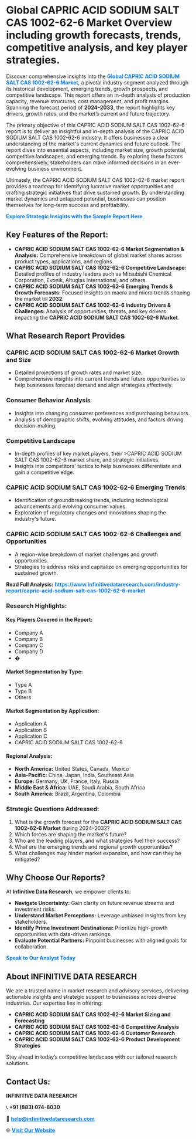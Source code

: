 <h1>Global CAPRIC ACID SODIUM SALT CAS 1002-62-6 Market Overview including growth forecasts, trends, competitive analysis, and key player strategies.</h1>
<p>
Discover comprehensive insights into the 
<a href="https://www.infinitivedataresearch.com/industry-report/capric-acid-sodium-salt-cas-1002-62-6-market" rel="dofollow" style="color: #007BFF; text-decoration: none;"><strong>Global CAPRIC ACID SODIUM SALT CAS 1002-62-6 Market</strong></a>, a pivotal industry segment analyzed through its historical development, emerging trends, growth prospects, and competitive landscape. This report offers an in-depth analysis of production capacity, revenue structures, cost management, and profit margins. Spanning the forecast period of <strong>2024–2033</strong>, the report highlights key drivers, growth rates, and the market’s current and future trajectory.
</p>
<p>
The primary objective of this CAPRIC ACID SODIUM SALT CAS 1002-62-6 report is to deliver an insightful and in-depth analysis of the CAPRIC ACID SODIUM SALT CAS 1002-62-6 industry. It offers businesses a clear understanding of the market's current dynamics and future outlook. The report dives into essential aspects, including market size, growth potential, competitive landscapes, and emerging trends. By exploring these factors comprehensively, stakeholders can make informed decisions in an ever-evolving business environment.
</p>
<p>
Ultimately, the CAPRIC ACID SODIUM SALT CAS 1002-62-6 market report provides a roadmap for identifying lucrative market opportunities and crafting strategic initiatives that drive sustained growth. By understanding market dynamics and untapped potential, businesses can position themselves for long-term success and profitability.
</p>
<p>
<a href="https://www.infinitivedataresearch.com/request-sample/reportId=107488" style="color: #007BFF; text-decoration: none;"><strong>Explore Strategic Insights with the Sample Report Here</strong></a>
</p>

<h2>Key Features of the Report:</h2>
<ul>
<li><strong>CAPRIC ACID SODIUM SALT CAS 1002-62-6 Market Segmentation & Analysis:</strong> Comprehensive breakdown of global market shares across product types, applications, and regions.</li>
<li><strong>CAPRIC ACID SODIUM SALT CAS 1002-62-6 Competitive Landscape:</strong> Detailed profiles of industry leaders such as Mitsubishi Chemical Corporation, Evonik, Altuglas International, and others.</li>
<li><strong>CAPRIC ACID SODIUM SALT CAS 1002-62-6 Emerging Trends & Growth Forecasts:</strong> Focused insights on macro and micro trends shaping the market till <strong>2032</strong>.</li>
<li><strong>CAPRIC ACID SODIUM SALT CAS 1002-62-6 Industry Drivers & Challenges:</strong> Analysis of opportunities, threats, and key drivers impacting the <strong>CAPRIC ACID SODIUM SALT CAS 1002-62-6 Market</strong>.</li>
</ul>

<h2>What Research Report Provides</h2>
<h3>CAPRIC ACID SODIUM SALT CAS 1002-62-6 Market Growth and Size</h3>
<ul>
<li>Detailed projections of growth rates and market size.</li>
<li>Comprehensive insights into current trends and future opportunities to help businesses forecast demand and align strategies effectively.</li>
</ul>

<h3>Consumer Behavior Analysis</h3>
<ul>
<li>Insights into changing consumer preferences and purchasing behaviors.</li>
<li>Analysis of demographic shifts, evolving attitudes, and factors driving decision-making.</li>
</ul>

<h3>Competitive Landscape</h3>
<ul>
<li>In-depth profiles of key market players, their >CAPRIC ACID SODIUM SALT CAS 1002-62-6 market share, and strategic initiatives.</li>
<li>Insights into competitors' tactics to help businesses differentiate and gain a competitive edge.</li>
</ul>

<h3>CAPRIC ACID SODIUM SALT CAS 1002-62-6 Emerging Trends</h3>
<ul>
<li>Identification of groundbreaking trends, including technological advancements and evolving consumer values.</li>
<li>Exploration of regulatory changes and innovations shaping the industry's future.</li>
</ul>

<h3>CAPRIC ACID SODIUM SALT CAS 1002-62-6 Challenges and Opportunities</h3>
<ul>
<li>A region-wise breakdown of market challenges and growth opportunities.</li>
<li>Strategies to address risks and capitalize on emerging opportunities for sustained growth.</li>
</ul>
<p><strong>Read Full Analysis:</strong> <a href="https://www.infinitivedataresearch.com/industry-report/capric-acid-sodium-salt-cas-1002-62-6-market" rel="dofollow" style="color: #007BFF; text-decoration: none;"><strong>https://www.infinitivedataresearch.com/industry-report/capric-acid-sodium-salt-cas-1002-62-6-market</strong></a></p>
<h3>Research Highlights:</h3>
<h4>Key Players Covered in the Report:</h4>
<ul><li>Company A</li><li>Company B</li><li>Company C</li><li>Company D</li><li>�</li></ul>
<h4>Market Segmentation by Type:</h4>
<ul><li>Type A</li><li>Type B</li><li>Others</li></ul>
<h4>Market Segmentation by Application:</h4>
<ul><li>Application A</li><li>Application B</li><li>Application C</li><li>CAPRIC ACID SODIUM SALT CAS 1002-62-6</li></ul>

<h4>Regional Analysis:</h4>
<ul>
<li><strong>North America:</strong> United States, Canada, Mexico</li>
<li><strong>Asia-Pacific:</strong> China, Japan, India, Southeast Asia</li>
<li><strong>Europe:</strong> Germany, UK, France, Italy, Russia</li>
<li><strong>Middle East & Africa:</strong> UAE, Saudi Arabia, South Africa</li>
<li><strong>South America:</strong> Brazil, Argentina, Colombia</li>
</ul>

<h3>Strategic Questions Addressed:</h3>
<ol>
<li>What is the growth forecast for the <strong>CAPRIC ACID SODIUM SALT CAS 1002-62-6 Market</strong> during 2024–2032?</li>
<li>Which forces are shaping the market's future?</li>
<li>Who are the leading players, and what strategies fuel their success?</li>
<li>What are the emerging trends and regional growth opportunities?</li>
<li>What challenges may hinder market expansion, and how can they be mitigated?</li>
</ol>

<h2>Why Choose Our Reports?</h2>
<p>At <strong>Infinitive Data Research</strong>, we empower clients to:</p>
<ul>
<li><strong>Navigate Uncertainty:</strong> Gain clarity on future revenue streams and investment risks.</li>
<li><strong>Understand Market Perceptions:</strong> Leverage unbiased insights from key stakeholders.</li>
<li><strong>Identify Prime Investment Destinations:</strong> Prioritize high-growth opportunities with data-driven rankings.</li>
<li><strong>Evaluate Potential Partners:</strong> Pinpoint businesses with aligned goals for collaboration.</li>
</ul>
<p><a href="https://www.infinitivedataresearch.com/industry-report/capric-acid-sodium-salt-cas-1002-62-6-market" rel="dofollow" style="color: #007BFF; text-decoration: none;"><strong>Speak to Our Analyst Today</strong></a></p>

<h2>About INFINITIVE DATA RESEARCH</h2>
<p>We are a trusted name in market research and advisory services, delivering actionable insights and strategic support to businesses across diverse industries. Our expertise lies in offering:</p>
<ul>
<li><strong>CAPRIC ACID SODIUM SALT CAS 1002-62-6 Market Sizing and Forecasting</strong></li>
<li><strong>CAPRIC ACID SODIUM SALT CAS 1002-62-6 Competitive Analysis</strong></li>
<li><strong>CAPRIC ACID SODIUM SALT CAS 1002-62-6 Customer Research</strong></li>
<li><strong>CAPRIC ACID SODIUM SALT CAS 1002-62-6 Product Development Strategies</strong></li>
</ul>
<p>Stay ahead in today’s competitive landscape with our tailored research solutions.</p>

<h2>Contact Us:</h2>
<p><strong>INFINITIVE DATA RESEARCH</strong></p>
<p>📞 <strong>+91 (883) 074-8030</strong></p>
<p>📧 <strong><a href="mailto:help@infinitivedataresearch.com" style="color: #007BFF;">help@infinitivedataresearch.com</a></strong></p>
<p>🌐 <strong><a href="https://www.infinitivedataresearch.com" rel="dofollow" style="color: #007BFF;">Visit Our Website</a></strong></p>
